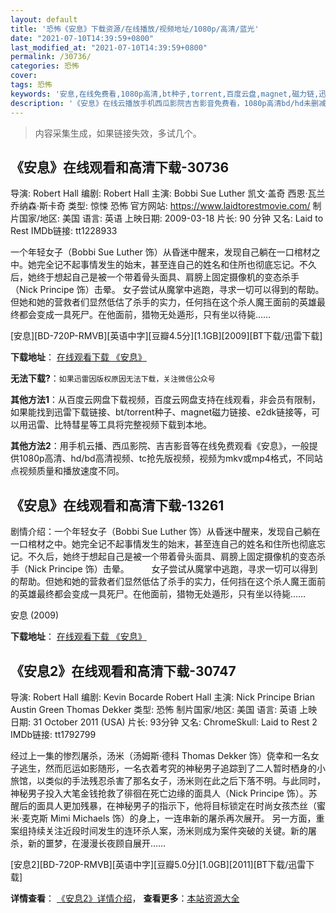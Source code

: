 ```yaml
---
layout: default
title: '恐怖《安息》下载资源/在线播放/视频地址/1080p/高清/蓝光'
date: "2021-07-10T14:39:59+0800"
last_modified_at: "2021-07-10T14:39:59+0800"
permalink: /30736/
categories: 恐怖
cover:
tags: 恐怖
keywords: '安息,在线免费看,1080p高清,bt种子,torrent,百度云盘,magnet,磁力链,迅雷下载资源'
description: '《安息》在线云播放手机西瓜影院吉吉影音免费看，1080p高清bd/hd未删减完整版和tc抢先枪版，mkv/mp4格式，附带bt/torrent种子、magnet/磁力链、百度云盘、网盘资源迅雷下载链接'
---
```


>内容采集生成，如果链接失效，多试几个。


## 《安息》在线观看和高清下载-30736

导演: Robert Hall 编剧: Robert Hall 主演: Bobbi Sue Luther 凯文·盖奇 西恩·瓦兰 乔纳森·斯卡奇 类型: 惊悚 恐怖 官方网站: https://www.laidtorestmovie.com/ 制片国家/地区: 美国 语言: 英语 上映日期: 2009-03-18 片长: 90 分钟 又名: Laid to Rest IMDb链接: tt1228933

一个年轻女子（Bobbi Sue Luther 饰）从昏迷中醒来，发现自己躺在一口棺材之中。她完全记不起事情发生的始末，甚至连自己的姓名和住所也彻底忘记。不久后，她终于想起自己是被一个带着骨头面具、肩膀上固定摄像机的变态杀手（Nick Principe 饰）击晕。 女子尝试从魔掌中逃跑，寻求一切可以得到的帮助。但她和她的营救者们显然低估了杀手的实力，任何挡在这个杀人魔王面前的英雄最终都会变成一具死尸。在他面前，猎物无处遁形，只有坐以待毙……


[安息][BD-720P-RMVB][英语中字][豆瓣4.5分][1.1GB][2009][BT下载/迅雷下载]

**下载地址**： [在线观看下载 《安息》](https://www.btdx8.com/torrent/laid_to_rest_2009.html) 


**无法下载?**：`如果迅雷因版权原因无法下载，关注微信公众号 `

**其他方法1**：从百度云网盘下载视频，百度云网盘支持在线观看，非会员有限制，如果能找到迅雷下载链接、bt/torrent种子、magnet磁力链接、e2dk链接等，可以用迅雷、比特彗星等工具将完整视频下载到本地。

**其他方法2**：用手机云播、西瓜影院、吉吉影音等在线免费观看《安息》，一般提供1080p高清、hd/bd高清视频、tc抢先版视频，视频为mkv或mp4格式，不同站点视频质量和播放速度不同。


## 《安息》在线观看和高清下载-13261

剧情介绍：一个年轻女子（Bobbi Sue Luther 饰）从昏迷中醒来，发现自己躺在一口棺材之中。她完全记不起事情发生的始末，甚至连自己的姓名和住所也彻底忘记。不久后，她终于想起自己是被一个带着骨头面具、肩膀上固定摄像机的变态杀手（Nick Principe 饰）击晕。  　　女子尝试从魔掌中逃跑，寻求一切可以得到的帮助。但她和她的营救者们显然低估了杀手的实力，任何挡在这个杀人魔王面前的英雄最终都会变成一具死尸。在他面前，猎物无处遁形，只有坐以待毙……


安息 (2009)

**下载地址**： [在线观看下载 《安息》](https://www.btbtdy.me/btdy/dy5875.html) 


## 《安息2》在线观看和高清下载-30747

导演: Robert Hall 编剧: Kevin Bocarde Robert Hall 主演: Nick Principe Brian Austin Green Thomas Dekker 类型: 恐怖 制片国家/地区: 美国 语言: 英语 上映日期: 31 October 2011 (USA) 片长: 93分钟 又名: ChromeSkull: Laid to Rest 2 IMDb链接: tt1792799

经过上一集的惨烈屠杀，汤米（汤姆斯·德科 Thomas Dekker 饰）侥幸和一名女子逃生，然而厄运如影随形，一名衣着考究的神秘男子追踪到了二人暂时栖身的小旅馆，以类似的手法残忍杀害了那名女子，汤米则在此之后下落不明。与此同时，神秘男子投入大笔金钱抢救了徘徊在死亡边缘的面具人（Nick Principe 饰）。苏醒后的面具人更加残暴，在神秘男子的指示下，他将目标锁定在时尚女孩杰丝（蜜米·麦克斯 Mimi Michaels 饰）的身上，一连串新的屠杀再次展开。 另一方面，重案组持续关注近段时间发生的连环杀人案，汤米则成为案件突破的关键。新的屠杀，新的噩梦，在漫漫长夜顾自展开……


[安息2][BD-720P-RMVB][英语中字][豆瓣5.0分][1.0GB][2011][BT下载/迅雷下载]

**详情查看**： [《安息2》详情介绍](/movie/30747/)， **查看更多**：[本站资源大全](/movie/t/all/)

